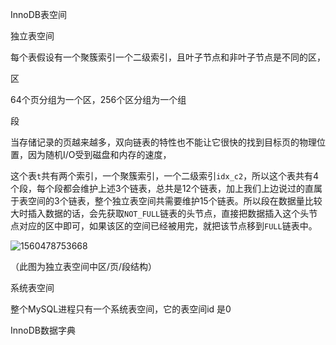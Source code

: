 InnoDB表空间



独立表空间

每个表假设有一个聚簇索引一个二级索引，且叶子节点和非叶子节点是不同的区，

区

64个页分组为一个区，256个区分组为一个组

段

当存储记录的页越来越多，双向链表的特性也不能让它很快的找到目标页的物理位置，因为随机I/O受到磁盘和内存的速度，

这个表`t`共有两个索引，一个聚簇索引，一个二级索引`idx_c2`，所以这个表共有4个段，每个段都会维护上述3个链表，总共是12个链表，加上我们上边说过的直属于表空间的3个链表，整个独立表空间共需要维护15个链表。所以段在数据量比较大时插入数据的话，会先获取`NOT_FULL`链表的头节点，直接把数据插入这个头节点对应的区中即可，如果该区的空间已经被用完，就把该节点移到`FULL`链表中。

![1560478753668](E:\other\blog-file\doing\MySQL\IMG\独立表空间.jpg)

（此图为独立表空间中区/页/段结构）



系统表空间

整个MySQL进程只有一个系统表空间，它的表空间id 是0 



InnoDB数据字典

